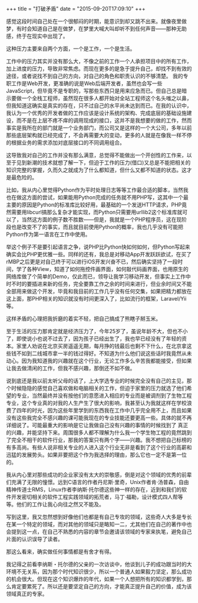 +++
title  = "打破矛盾"
date = "2015-09-20T17:09:10"
+++


感觉这段时间自己处在一个很郁闷的时期，能意识到却又跳不出来。就像夜里做梦，有时会知道自己是在做梦，在梦里大喊大叫却听不到任何声音——那种无助感，终于在现实中出现了。

这种压力主要来自两个方面，一个是工作，一个是生活。

工作中的压力其实并没有那么大，不像之前的工作一个人承担项目中的所有工作，加上进度的压力，导致非常焦虑。而现在更多的是急于提升自己，却找不到有效的途径，或者说找不到自己的方向，对自己的角色和职责认识的不够清楚。
我的专职工作是Web开发，更准确的说是Web后端开发者，虽然也会写一些JavaScript，但毕竟不是专职的，写那些东西只是用来应急而已。但自己总是暗示要做一个全栈工程师，虽然现在很多人都开始对全站工程师这个名头嗤之以鼻，但我知道这确实是真实的存在，只不过自己的水平尚未达到而已。在我的认识中，我认为一个优秀的开发者做的工作应该是设计系统的架构、完成底层的基础设施建设，而不是在上层不疼不痒的调用现成的接口，这并不是我想要的做的工作，然而事实是我所在的部门就是一个业务部门，而公司又是这样的一个大公司，多年以前那些底层架构就已经完成了，不会再需要大的变动，更多的人就是在像我一样不停的根据业务的需求添加对底层接口的不同调用组合。

这导致我对自己的工作并没有那么满意，总觉得不能做出一个开创性的工作来，以至于见到新潮的技术就想了解一下，但迫于工作的压力(借口)又总是不能把相关的知识完整的掌握，久而久之就成为了什么都知道，但什么又都不知道的状态。这才是最危险的。

比如，我从内心里觉得Python作为平时处理日志等等工作最合适的脚本，当然我也在做这方面的尝试，如果能用Python完成的任务就不用PHP写，这其中一个最主要的原因是Python的标准库比较好用，最基础的一个发送HTTP请求，PHP竟然需要用libcurl搞那么复杂才能实现，而Python只需要用urllib2这个标准库就可以了，当然这方面的例子数不胜数——但是，我就是一个PHP程序员，这在现阶段也是改变不了的事实，而且就目前使用Python的概率，我也几乎没有可能把Python作为第一语言在工作中使用。

举这个例子不是要引起语言之争，说PHP比Python快如何如何，但Python写起来确实会比PHP更优雅一些。同样的还有，我总是对移动App开发跃跃欲试，在买了rMBP之后更是对自己终于可以进行iOS开发兴奋不已，然后确实坚持了一段时间，学了各种View，知道了如何拖控件画界面，如何敲代码画界面，也用原生的网络库做了个简单的Demo，仅此而已，领导让我学习移动开发，但事实上工作中时不时的要插进来新的任务，完全要靠工作之余的时间来进行，但业余时间又不能全部用来做这个开发，毕竟和我目前的工作几乎没有任何交集，如果把精力都放在这上面，那PHP相关的知识就没有时间更深入了，比如流行的框架，Laravel/Yii等。

这样矛盾的心理把我折磨的着实不轻，把自己搞成了熊瞎子掰玉米。

至于生活的压力那肯定就是经济压力了，今年25岁了，虽说年龄不大，但也不小了，即使说小也说不过去了，因为孩子已经出生了，我也早已经没有了年轻的资本。家里人劝说在北京买房遥遥无期，每月挣的钱最后也剩不下什么，在北京拿这些钱不如到二线城市拿一半的钱过得好。不知道为什么他们说这些话时我竟然从未动心。因为我知道我的兴趣就在这个行业，无论工作多么辛苦我都能接受，但如果让我去做清闲的工作，但我不感兴趣，那倒还不如不做。

说到底还是我以前太听父母的话了，上大学选专业的时候完全没有自己的主见，那个时候隐隐的感觉自己喜欢做和电脑相关的工作，但迫于家里的压力就选了他们希望的专业，当然最终并没有按他们的意愿进入相应的专业而是被调剂到了生物工程专业，这个专业真的对我的人生产生了很大的影响，我甚至认为我就这样在学校浪费了四年的时光，因为这些年里学到的东西我在工作中几乎完全用不上，而且如果没有这些我完全不感兴趣的课可能我现在的专业技能还要更高一些。具体的就不再详细说了。可能最重大的影响是它让我做自己没有兴趣的事情的时候找到了
真正的兴趣，并能坚持下来。周围很多人都不理解为什么我一个学生物工程的竟然跳到了完全不相干的软件行业，那我的答案只有两个字——兴趣。我不想把自己标榜的有多高尚。有些人说非相关专业的人进入这个行业无非是看到了这个行业的高薪和迅猛的发展势头。如果非要把这个作为我选择的理由，那么它也一定不是第一位的。

我从内心里对那些成功的企业家没有太大的崇敬感，倒是对这个领域的优秀的前辈们充满了无限的憧憬。远到C语言的作者丹尼斯·里奇，Unix作者肯·汤普森，自由精神传道士RMS，Linux作者李纳斯·托尔德这些神一样的存在，近到和我们的软件开发密切相关的软件工程实践领域的拓荒者，马丁·福勒，设计模式四人帮等等。他们的工作让我心向往之然又不能及。

写到这里，我又忽然想到好像他们也都是有自己专攻的领域，这些奇人大多是专长在某一个特定的领域，而对其他的领域只是略知一二，尤其他们在自己的著作中也会提到这一点，在自己不熟悉的内容的章节会邀请该领域的专家来执笔，避免自己片面的认识误导了读者。

那这么看来，确实做任何事情都是有舍才有得。

我记得之前看李纳斯・托尔德的父亲的一次访谈中，他谈到儿子的成功跟当时的大环境不无关系，因为那个时代知识很少，所以一个普通人如果毅力坚定，那么成功的机会很大。但现在这个知识爆炸的年代，如果一个人想把所有的知识都学到，那么肯定要累死了。所以还是要坚定自己的方向，才能真正提升自己的价值，成为该领域真正的专家。

